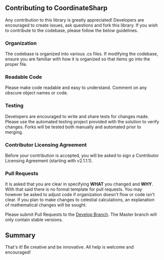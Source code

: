## Contributing to CoordinateSharp
Any contribution to this library is greatly appreciated! Developers are encouraged to create issues, ask questions and fork this library. 
If you wish to contribute to the codebase, please follow the below guidelines. 

### Organization

The codebase is organized into various .cs files. If modifying the codebase, ensure you are familiar with how it is organized so that
items go into the proper file. 

### Readable Code

Please make code readable and easy to understand. Comment on any obscure object names or code.

### Testing

Developers are encouraged to write and share tests for changes made. Please use the automated testing project provided with the solution to verify changes. Forks will be tested both manually and automated prior to merging.

### Contributor Licensing Agreement

Before your contribution is accepted, you will be asked to sign a Contributor Licensing Agreement (starting with v2.1.1.1).

### Pull Requests

It is asked that you are clear in specifying **WHAT** you changed and **WHY**. With that said there is no formal template for pull requests.
You may however be asked to adjust code if organization doesn't flow or code isn't clear. If you plan to make changes to celestial calculations, an explanation of mathematical changes will be sought.

Please submit Pull Requests to the [Develop Branch](https://github.com/Tronald/CoordinateSharp/tree/Develop). The Master branch will only contain stable versions.

## Summary

That's it! Be creative and be innovative. All help is welcome and encouraged!
